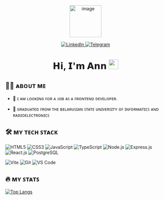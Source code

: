 <div id="header" align="center">
<img width="100" height="100" alt="image" src="https://github.com/user-attachments/assets/0152e02a-e409-43c9-bacb-fe0decd30272" />
<p align="center">
  <a href="https://www.linkedin.com/in/%D0%B0%D0%BD%D0%BD%D0%B0-%D0%BA%D0%BE%D0%B2%D0%B0%D0%BB%D0%B5%D0%B2%D0%B8%D1%87-621360377/" target="_blank">
    <img src="https://img.shields.io/badge/linkedin-%230077B5.svg?&style=for-the-badge&logo=linkedin&logoColor=white&color=071A2C" alt="LinkedIn"/>
  </a>
  <a href="https://t.me/nneonya" target="_blank">
    <img src="https://img.shields.io/badge/telegram-%231877F2.svg?&style=for-the-badge&logo=telegram&logoColor=white&color=071A2C" alt="Telegram"/>
  </a>
</p>
<h1>
  𝗛𝗶, 𝗜'𝗺 𝗔𝗻𝗻
  <img src="https://media.giphy.com/media/hvRJCLFzcasrR4ia7z/giphy.gif" width="30px"/>
</h1>
</div>

## :woman_technologist: ᴀʙᴏᴜᴛ ᴍᴇ
- :telescope: ɪ ᴀᴍ ʟᴏᴏᴋɪɴɢ ꜰᴏʀ ᴀ ᴊᴏʙ ᴀꜱ ᴀ ꜰʀᴏɴᴛᴇɴᴅ ᴅᴇᴠᴇʟᴏᴘᴇʀ.

- :seedling: ɢʀᴀᴅᴜᴀᴛᴇᴅ ꜰʀᴏᴍ ᴛʜᴇ ʙᴇʟᴀʀᴜꜱɪᴀɴ ꜱᴛᴀᴛᴇ ᴜɴɪᴠᴇʀꜱɪᴛʏ ᴏꜰ ɪɴꜰᴏʀᴍᴀᴛɪᴄꜱ ᴀɴᴅ ʀᴀᴅɪᴏᴇʟᴇᴄᴛʀᴏɴɪᴄꜱ

## :hammer_and_wrench: ᴍʏ ᴛᴇᴄʜ ꜱᴛᴀᴄᴋ
![HTML5](https://img.shields.io/badge/-HTML5-%23E44D27?style=flat-square&logo=html5&logoColor=ffffff)
![CSS3](https://img.shields.io/badge/-CSS3-%231572B6?style=flat-square&logo=css3)
![JavaScript](https://img.shields.io/badge/-JavaScript-%23F7DF1C?style=flat-square&logo=javascript&logoColor=000000&labelColor=%23F7DF1C&color=%23FFCE5A)
![TypeScript](https://img.shields.io/badge/-TypeScript-007ACC?style=flat-square&logo=typescript&logoColor=white)
![Node.js](https://img.shields.io/badge/Node.js-green?logo=nodedotjs&logoColor=white)
![Express.js](https://img.shields.io/badge/Express.js-white?style=flat-square&logo=express&logoColor=black)
![React.js](https://img.shields.io/badge/-React.js-%23282C34?style=flat-square&logo=react)
![PostgreSQL](https://img.shields.io/badge/-PostgreSQL-336791?style=flat-square&logo=postgresql)

![Vite](https://img.shields.io/badge/-Vite-%23646CFF?style=flat-square&logo=vite&logoColor=ffffff)
![Git](https://img.shields.io/badge/-Git-%23F05032?style=flat-square&logo=git&logoColor=%23ffffff)
![VS Code](https://img.shields.io/badge/-VSCode-%23007ACC?style=flat-square&logo=visual-studio-code)

## :fire: ᴍʏ ꜱᴛᴀᴛꜱ
[![Top Langs](https://github-readme-stats.vercel.app/api/top-langs/?username=nneonya&show_icons=true&theme=radical)](https://github.com/anuraghazra/github-readme-stats)
